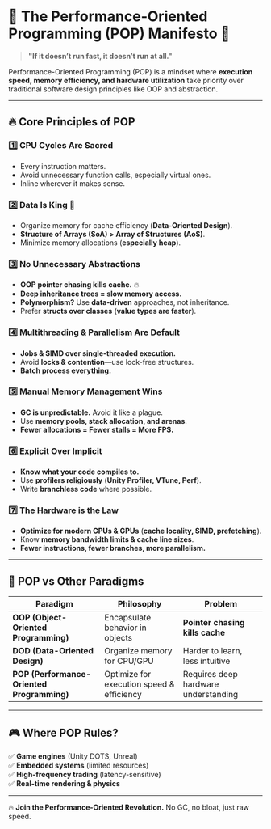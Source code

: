 # **📜 The Performance-Oriented Programming (POP) Manifesto 🚀**  

> **"If it doesn’t run fast, it doesn’t run at all."**  

Performance-Oriented Programming (POP) is a mindset where **execution speed, memory efficiency, and hardware utilization** take priority over traditional software design principles like OOP and abstraction.  

---

## **🔥 Core Principles of POP**  

### **1️⃣ CPU Cycles Are Sacred**  
- Every instruction matters.  
- Avoid unnecessary function calls, especially virtual ones.  
- Inline wherever it makes sense.  

### **2️⃣ Data Is King 👑**  
- Organize memory for cache efficiency (**Data-Oriented Design**).  
- **Structure of Arrays (SoA) > Array of Structures (AoS)**.  
- Minimize memory allocations (**especially heap**).  

### **3️⃣ No Unnecessary Abstractions**  
- **OOP pointer chasing kills cache.** 🔥  
- **Deep inheritance trees = slow memory access.**  
- **Polymorphism?** Use **data-driven** approaches, not inheritance.  
- Prefer **structs over classes** (**value types are faster**).  

### **4️⃣ Multithreading & Parallelism Are Default**  
- **Jobs & SIMD over single-threaded execution.**  
- Avoid **locks & contention**—use lock-free structures.  
- **Batch process everything.**  

### **5️⃣ Manual Memory Management Wins**  
- **GC is unpredictable.** Avoid it like a plague.  
- Use **memory pools, stack allocation, and arenas**.  
- **Fewer allocations = Fewer stalls = More FPS.**  

### **6️⃣ Explicit Over Implicit**  
- **Know what your code compiles to.**  
- Use **profilers religiously** (**Unity Profiler, VTune, Perf**).  
- Write **branchless code** where possible.  

### **7️⃣ The Hardware is the Law**  
- **Optimize for modern CPUs & GPUs** (**cache locality, SIMD, prefetching**).  
- Know **memory bandwidth limits & cache line sizes**.  
- **Fewer instructions, fewer branches, more parallelism.**  

---

## **🚀 POP vs Other Paradigms**  

| Paradigm  | Philosophy | Problem |
|-----------|-----------|---------|
| **OOP (Object-Oriented Programming)** | Encapsulate behavior in objects | **Pointer chasing kills cache** |
| **DOD (Data-Oriented Design)** | Organize memory for CPU/GPU | Harder to learn, less intuitive |
| **POP (Performance-Oriented Programming)** | Optimize for execution speed & efficiency | Requires deep hardware understanding |

---

## **🎮 Where POP Rules?**  
✅ **Game engines** (Unity DOTS, Unreal)  
✅ **Embedded systems** (limited resources)  
✅ **High-frequency trading** (latency-sensitive)  
✅ **Real-time rendering & physics**  

---

🔥 **Join the Performance-Oriented Revolution.** No GC, no bloat, just raw speed.  
